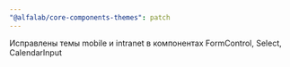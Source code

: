 ```yaml
---
"@alfalab/core-components-themes": patch
---
```


Исправлены темы mobile и intranet в компонентах FormControl, Select, CalendarInput
